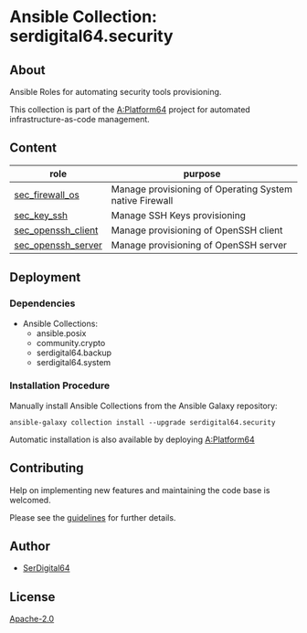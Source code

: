 # Ansible Collection: serdigital64.security

## About

Ansible Roles for automating security tools provisioning.

This collection is part of the [A:Platform64](https://github.com/serdigital64/aplatform64) project for automated infrastructure-as-code management.

## Content

| role                                                                                        | purpose                                                 |
| ------------------------------------------------------------------------------------------- | ------------------------------------------------------- |
| [sec_firewall_os](https://aplatform64.readthedocs.io/en/latest/roles/sec_firewall_os)       | Manage provisioning of Operating System native Firewall |
| [sec_key_ssh](https://aplatform64.readthedocs.io/en/latest/roles/sec_key_ssh)               | Manage SSH Keys provisioning                            |
| [sec_openssh_client](https://aplatform64.readthedocs.io/en/latest/roles/sec_openssh_client) | Manage provisioning of OpenSSH client                   |
| [sec_openssh_server](https://aplatform64.readthedocs.io/en/latest/roles/sec_openssh_server) | Manage provisioning of OpenSSH server                   |

## Deployment

### Dependencies

- Ansible Collections:
  - ansible.posix
  - community.crypto
  - serdigital64.backup
  - serdigital64.system

### Installation Procedure

Manually install Ansible Collections from the Ansible Galaxy repository:

```shell
ansible-galaxy collection install --upgrade serdigital64.security
```

Automatic installation is also available by deploying [A:Platform64](https://aplatform64.readthedocs.io/en/latest/#deployment)

## Contributing

Help on implementing new features and maintaining the code base is welcomed.

Please see the [guidelines](https://aplatform64.readthedocs.io/en/latest/contributing/CONTRIBUTING) for further details.

## Author

- [SerDigital64](https://serdigital64.github.io/)

## License

[Apache-2.0](https://www.apache.org/licenses/LICENSE-2.0.txt)
